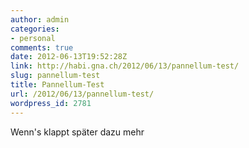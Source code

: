 ```yaml
---
author: admin
categories:
- personal
comments: true
date: 2012-06-13T19:52:28Z
link: http://habi.gna.ch/2012/06/13/pannellum-test/
slug: pannellum-test
title: Pannellum-Test
url: /2012/06/13/pannellum-test/
wordpress_id: 2781
---
```


Wenn's klappt später dazu mehr
